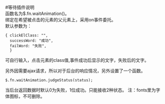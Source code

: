 #等待插件说明  
函数名为$.fn.waitAnimation()。  
绑定在希望被点击的元素的父元素上，采用on事件委托。  
默认参数为：

    { clickElClass: "",
      successWord: "成功",
      failWord: "失败",   
      }
可自行输入，点击元素的class值,事件成功后显示的文字，失败后的文字。

另外因需要ajax请求，所以对于后台的响应情况，另外设置了一个函数。  

    $.fn.waitAnimation.judgeStatus(status);  
当后台返回数据时默认0为失败，1位成功。只能接收2种状态。
注：fonts里为字体图标，不可删除。
